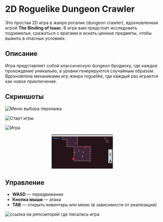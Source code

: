 # 2D Roguelike Dungeon Crawler

Это простая 2D игра в жанре рогалик (dungeon crawler), вдохновленная игрой **The Binding of Isaac**. В игре вам предстоит исследовать подземелья, сражаться с врагами и искать ценные предметы, чтобы выжить в опасных условиях.

## Описание

Игра представляет собой классическую dungeon бродилку, где каждое прохождение уникально, а уровни генерируются случайным образом. Вдохновлена механиками игр жанра roguelike, где каждый раз играется как новое приключение.

## Скриншоты

![Меню выбора перонажа](https://github.com/RahimGulyamov/CT_project/tree/main/screenshots/menu.png)


![Старт игры](https://github.com/RahimGulyamov/CT_project/tree/main/screenshots/start.png)


![Игра](https://github.com/RahimGulyamov/CT_project/tree/main/screenshots/game.png)

<p align="center">
 <img width="200px" src="screenshots/game.png" alt="qr"/>
</p>

## Управление

- **WASD** — передвижение
- **Кнопка мыши** — атака
- **TAB** — открыть инвентарь или меню (в зависимости от реализации)

![ссылка на репозиторий где писалась игра](https://github.com/Kronte322/Project_for_CT)
